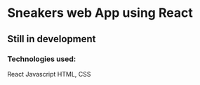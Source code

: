# Sneakers web App using React



## Still in development



### Technologies used:

React
Javascript
HTML, CSS
